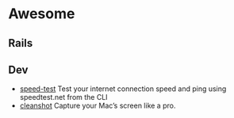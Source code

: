 # Awesome

## Rails


## Dev
- [speed-test](https://github.com/sindresorhus/speed-test) Test your internet connection speed and ping using speedtest.net from the CLI 
- [cleanshot](https://cleanshot.com/) Capture your Mac’s screen like a pro.
